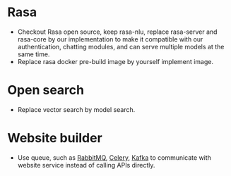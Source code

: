 # Rasa 
* Checkout Rasa open source, keep rasa-nlu, replace rasa-server and rasa-core by our implementation to make it compatible with our authentication, chatting modules, and can serve multiple models at the same time.
* Replace rasa docker pre-build image by yourself implement image.

# Open search
* Replace vector search by model search.

# Website builder
* Use queue, such as [RabbitMQ](https://www.rabbitmq.com/), [Celery](https://docs.celeryq.dev), [Kafka](https://kafka.apache.org) to communicate with website service instead of calling APIs directly.
